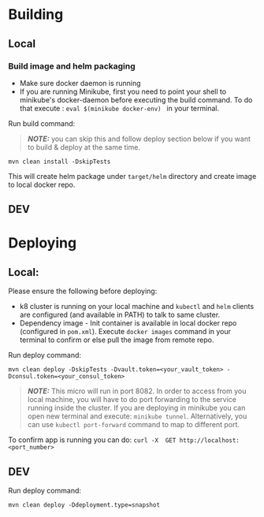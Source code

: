 
# Building

## Local

###  Build image and helm packaging 

 - Make sure docker daemon is running
 - If you are running Minikube, first you need to point your shell to minikube's docker-daemon before executing the build command.
   To do that execute : `eval $(minikube docker-env) ` in your terminal.

Run build command:

> **_NOTE:_** you can skip this and follow deploy section below if you want to build & deploy at the same time.

```
mvn clean install -DskipTests
```
This will create helm package under `target/helm` directory and create image to local docker repo.

## DEV

# Deploying

##  Local:

Please ensure the following before deploying:

- k8 cluster is running on your local machine and `kubectl` and `helm` clients are configured (and available in PATH) to talk to same cluster.
- Dependency image - Init container  is available in local docker repo (configured in `pom.xml`). Execute `docker images` command in your terminal to confirm
 or else pull the image from remote repo.

Run deploy command:
```
mvn clean deploy -DskipTests -Dvault.token=<your_vault_token> -Dconsul.token=<your_consul_token>
```
> **_NOTE:_**  This micro will run in port 8082. In order to access from you local machine,  you will have to do port forwarding to the service running inside the cluster.
If you are deploying in minikube you can open new terminal and execute: `minikube tunnel`. Alternatively, you can use `kubectl port-forward` command  to map to different port.

To confirm app is running you can do: `curl -X  GET http://localhost:<port_number>`

## DEV

Run deploy command:
```
mvn clean deploy -Ddeployment.type=snapshot
```


